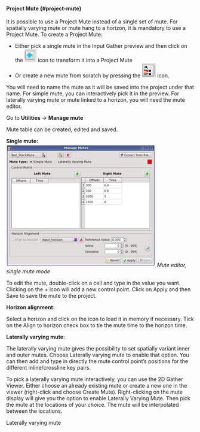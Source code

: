 #### Project Mute {#project-mute}

It is possible to use a Project Mute instead of a single set of mute. For spatially varying mute or mute hang to a horizon, it is mandatory to use a Project Mute. To create a Project Mute:

* Either pick a single mute in the Input Gather preview and then click on the ![](/assets/006_Processing.png) icon to transform it into a Project Mute
* Or create a new mute from scratch by pressing the ![](/assets/007_Processing.png) icon.

You will need to name the mute as it will be saved into the project under that name. For simple mute, you can interactively pick it in the preview. For laterally varying mute or mute linked to a horizon, you will need the mute editor.

Go to **Utilities** → **Manage mute**

Mute table can be created, edited and saved.

**Single mute:**
<br />
![](/assets/008_Processing.PNG)
_Mute editor, single mute mode_

To edit the mute, double-click on a cell and type in the value you want. Clicking on the + icon will add a new control point. Click on Apply and then Save to save the mute to the project.

**Horizon alignment:**

Select a horizon and click on the icon to load it in memory if necessary. Tick on the Align to horizon check box to tie the mute time to the horizon time.

**Laterally varying mute**:

The laterally varying mute gives the possibility to set spatially variant inner and outer mutes. Choose Laterally varying mute to enable that option. You can then add and type in directly the mute control point’s positions for the different inline/crossline key pairs.

To pick a laterally varying mute interactively, you can use the 2D Gather Viewer. Either choose an already existing mute or create a new one in the viewer \(right-click and choose Create Mute\). Right-clicking on the mute display will give you the option to enable Laterally Varying Mute. Then pick the mute at the locations of your choice. The mute will be interpolated between the locations.

Laterally varying mute

